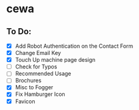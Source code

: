 # cewa

## To Do:
- [X] Add Robot Authentication on the Contact Form
- [X] Change Email Key
- [X] Touch Up machine page design
- [ ] Check for Typos
- [ ] Recommended Usage
- [ ] Brochures
- [X] Misc to Fogger
- [X] Fix Hamburger Icon
- [X] Favicon